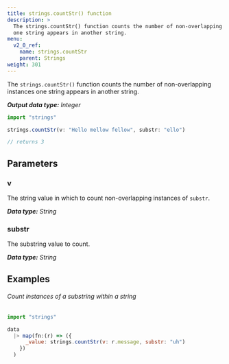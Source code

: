 ```yaml
---
title: strings.countStr() function
description: >
  The strings.countStr() function counts the number of non-overlapping instances
  one string appears in another string.
menu:
  v2_0_ref:
    name: strings.countStr
    parent: Strings
weight: 301
---
```


The `strings.countStr()` function counts the number of non-overlapping instances
one string appears in another string.

_**Output data type:** Integer_

```js
import "strings"

strings.countStr(v: "Hello mellow fellow", substr: "ello")

// returns 3
```

## Parameters

### v
The string value in which to count non-overlapping instances of `substr`.

_**Data type:** String_

### substr
The substring value to count.

_**Data type:** String_

## Examples

###### Count instances of a substring within a string
```js
import "strings"

data
  |> map(fn:(r) => ({
      _value: strings.countStr(v: r.message, substr: "uh")
    })
  )
```

